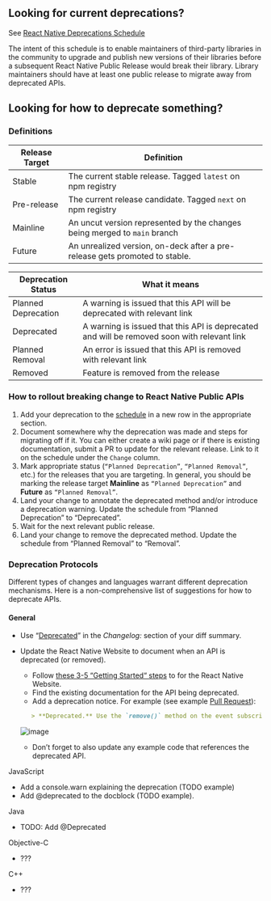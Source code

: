 [deprecation-schedule]: https://docs.google.com/spreadsheets/d/1AtOTg_xfQOKgBWu6veCSXws19FDCHVtzfmm71XFYUHs/edit?usp=sharing

## Looking for current deprecations? 
See [React Native Deprecations Schedule][deprecation-schedule]

The intent of this schedule is to enable maintainers of third-party libraries in the community to upgrade and publish new versions of their libraries before a subsequent React Native Public Release would break their library. Library maintainers should have at least one public release to migrate away from deprecated APIs.

## Looking for how to deprecate something?

### Definitions
| Release Target      | Definition |
| ----------- | ----------- |
| Stable      | The current stable release. Tagged `latest` on npm registry                     |
| Pre-release | The current release candidate. Tagged `next` on npm registry		        |
| Mainline    |  An uncut version represented by the changes being merged to `main` branch	|
| Future      | An unrealized version, on-deck after a pre-release gets promoted to stable.	|

| Deprecation Status      | What it means |
| ----------- | ----------- |
| Planned Deprecation      | A warning is issued that this API will be deprecated with relevant link		|
| Deprecated      | A warning is issued that this API is deprecated and will be removed soon with relevant link|
| Planned Removal      | An error is issued that this API is removed with relevant link	|
| Removed      | Feature is removed from the release	|


### How to rollout breaking change to React Native Public APIs
1. Add your deprecation to the [schedule][deprecation-schedule] in a new row in the appropriate section.
2. Document somewhere why the deprecation was made and steps for migrating off if it. You can either create a wiki page or if there is existing documentation, submit a PR to update for the relevant release. Link to it on the schedule under the `Change` column.
2. Mark appropriate status (`“Planned Deprecation”`, `“Planned Removal”`, etc.) for the releases that you are targeting. In general, you should be marking the release target **Mainline** as `“Planned Deprecation”` and **Future** as `“Planned Removal”`.		
3. Land your change to annotate the deprecated method and/or introduce a deprecation warning. Update the schedule from “Planned Deprecation” to “Deprecated”.		
4. Wait for the next relevant public release.		
5. Land your change to remove the deprecated method. Update the schedule from “Planned Removal” to “Removal”.		

### Deprecation Protocols

Different types of changes and languages warrant different deprecation mechanisms. Here is a non-comprehensive list of suggestions for how to deprecate APIs.

#### General

* Use “[Deprecated](https://github.com/react-native-community/releases/blob/master/scripts/changelog-generator.ts#L430-L432)” in the *Changelog:* section of your diff summary.
* Update the React Native Website to document when an API is deprecated (or removed).
    * Follow [these 3-5 “Getting Started“ steps](https://github.com/facebook/react-native-website#%EF%B8%8F-getting-started) to for the React Native Website.
    * Find the existing documentation for the API being deprecated.
    * Add a deprecation notice. For example (see example [Pull Request](https://github.com/facebook/react-native-website/pull/2578)):
     ```markdown   
        > **Deprecated.** Use the `remove()` method on the event subscription returned by[addEventListener()](#addeventlistener).
     ```

     ![image](https://user-images.githubusercontent.com/1309636/155489257-289dc133-2a9c-4bec-837d-dc4aeb46653e.png)
    * Don’t forget to also update any example code that references the deprecated API.

JavaScript

* Add a console.warn explaining the deprecation (TODO example)
* Add @deprecated to the docblock (TODO example).

Java

* TODO: Add @Deprecated 

Objective-C

* ???

C++

* ???


